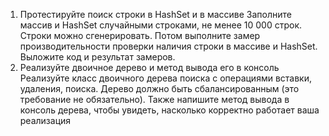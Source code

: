 1. Протестируйте поиск строки в HashSet и в массиве
Заполните массив и HashSet случайными строками, не менее 10 000 строк. Строки можно
сгенерировать. Потом выполните замер производительности проверки наличия строки в массиве и
HashSet. Выложите код и результат замеров.
2. Реализуйте двоичное дерево и метод вывода его в консоль
Реализуйте класс двоичного дерева поиска с операциями вставки, удаления, поиска. Дерево должно
быть сбалансированным (это требование не обязательно). Также напишите метод вывода в консоль
дерева, чтобы увидеть, насколько корректно работает ваша реализация
